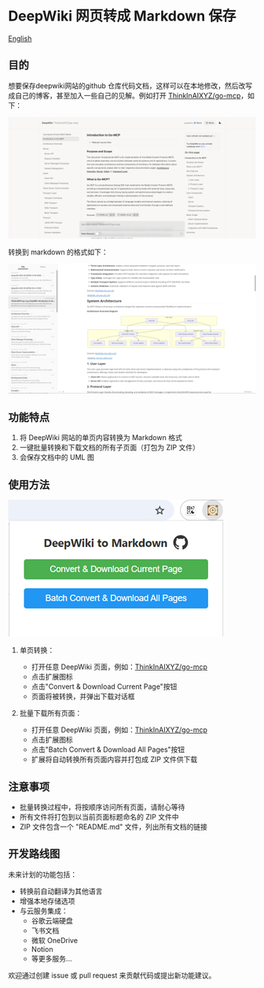# DeepWiki 网页转成 Markdown 保存

[English](./README.md)

## 目的

想要保存deepwiki网站的github 仓库代码文档，这样可以在本地修改，然后改写成自己的博客，甚至加入一些自己的见解。例如打开 [ThinkInAIXYZ/go-mcp](https://deepwiki.com/ThinkInAIXYZ/go-mcp )，如下：

![](./images/deepwiki-github.png)

转换到 markdown 的格式如下：

![](./images/deepwiki-markdown.png)

## 功能特点

1. 将 DeepWiki 网站的单页内容转换为 Markdown 格式
2. 一键批量转换和下载文档的所有子页面（打包为 ZIP 文件）
3. 会保存文档中的 UML 图

## 使用方法

![](./images\UI.png)

1. 单页转换：
   - 打开任意 DeepWiki 页面，例如：[ThinkInAIXYZ/go-mcp](https://deepwiki.com/ThinkInAIXYZ/go-mcp)
   - 点击扩展图标
   - 点击"Convert & Download Current Page"按钮
   - 页面将被转换，并弹出下载对话框

2. 批量下载所有页面：
   - 打开任意 DeepWiki 页面，例如：[ThinkInAIXYZ/go-mcp](https://deepwiki.com/ThinkInAIXYZ/go-mcp)
   - 点击扩展图标
   - 点击"Batch Convert & Download All Pages"按钮
   - 扩展将自动转换所有页面内容并打包成 ZIP 文件供下载

## 注意事项

- 批量转换过程中，将按顺序访问所有页面，请耐心等待
- 所有文件将打包到以当前页面标题命名的 ZIP 文件中
- ZIP 文件包含一个 "README.md" 文件，列出所有文档的链接

## 开发路线图

未来计划的功能包括：

- 转换前自动翻译为其他语言
- 增强本地存储选项
- 与云服务集成：
  - 谷歌云端硬盘
  - 飞书文档
  - 微软 OneDrive
  - Notion
  - 等更多服务...

欢迎通过创建 issue 或 pull request 来贡献代码或提出新功能建议。 